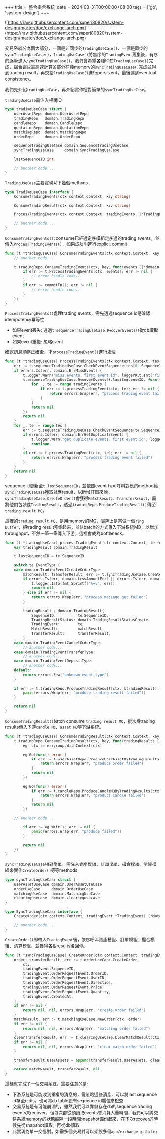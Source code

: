 +++
title = '整合撮合系統'
date = 2024-03-31T00:00:00+08:00
tags = ['go', 'system-design']
+++

![https://raw.githubusercontent.com/superj80820/system-design/master/doc/exchange-arch.png](https://raw.githubusercontent.com/superj80820/system-design/master/doc/exchange-arch.png)

交易系統分為兩大部分，一個是非同步的`TradingUseCase()`、一個是同步的`syncTradingUseCase()`，`TradingUseCase()`將無序的`TradingEvent`蒐集後，有序的逐筆送入`syncTradingUseCase()`，我們會希望各種IO在`TradingUseCase()`完成，撮合這些需高速計算的部分在純memory的`syncTradingUseCase()`完成並得到trading result，再交給`TradingUseCase()`進行persistent，最後達到eventual consistency。

我們先介紹`tradingUseCase`，再介紹實作相對簡單的`syncTradingUseCase`。

`tradingUseCase`需注入相關IO

```go
type tradingUseCase struct {
	userAssetRepo domain.UserAssetRepo
	tradingRepo   domain.TradingRepo
	candleRepo    domain.CandleRepo
	quotationRepo domain.QuotationRepo
	matchingRepo  domain.MatchingRepo
	orderRepo     domain.OrderRepo

	sequenceTradingUseCase domain.SequenceTradingUseCase
	syncTradingUseCase     domain.SyncTradingUseCase

	lastSequenceID int

	// another code...
}

```

`TradingUseCase`主要實現以下幾個methods

```go
type TradingUseCase interface {
	ConsumeTradingEvents(ctx context.Context, key string)

	ConsumeTradingResult(ctx context.Context, key string)

	ProcessTradingEvents(ctx context.Context, tradingEvents []*TradingEvent) error

	// another code...
}

```

`ConsumeTradingEvents()`: consume已經過定序模組定序過的trading events，並傳入`ProcessTradingEvents()`，如果成功則進行explicit commit

```go
func (t *tradingUseCase) ConsumeTradingEvents(ctx context.Context, key string) {
	// another code...

	t.tradingRepo.ConsumeTradingEvents(ctx, key, func(events []*domain.TradingEvent, commitFn func() error) {
		if err := t.ProcessTradingEvents(ctx, events); err != nil {
			// error handle code...
		}
		if err := commitFn(); err != nil {
			// error handle code...
		}
	})
}

```

`ProcessTradingEvents()`處理trading events，需先透過sequence id是確認idempotency冪等性:

- 如果event丟失: 透過`t.sequenceTradingUseCase.RecoverEvents()`從db讀取event
- 如果event重複: 忽略event

確認訊息順序正確後，才`processTradingEvent()`進行處理

```go
func (t *tradingUseCase) ProcessTradingEvents(ctx context.Context, tes []*domain.TradingEvent) error {
	err := t.sequenceTradingUseCase.CheckEventSequence(tes[0].SequenceID, t.lastSequenceID)
	if errors.Is(err, domain.ErrMissEvent) {
		t.logger.Warn("miss events. first event id", loggerKit.Int("first-event-id", tes[0].SequenceID), loggerKit.Int("last-sequence-id", t.lastSequenceID))
		t.sequenceTradingUseCase.RecoverEvents(t.lastSequenceID, func(tradingEvents []*domain.TradingEvent) error {
			for _, te := range tradingEvents {
				if err := t.processTradingEvent(ctx, te); err != nil {
					return errors.Wrap(err, "process trading event failed")
				}
			}
			return nil
		})
		return nil
	}
	for _, te := range tes {
		err := t.sequenceTradingUseCase.CheckEventSequence(te.SequenceID, t.lastSequenceID)
		if errors.Is(err, domain.ErrGetDuplicateEvent) {
			t.logger.Warn("get duplicate events. first event id", loggerKit.Int("first-event-id", tes[0].SequenceID), loggerKit.Int("last-sequence-id", t.lastSequenceID))
			continue
		}
		if err := t.processTradingEvent(ctx, te); err != nil {
			return errors.Wrap(err, "process trading event failed")
		}
	}
	return nil
}

```

sequence id更新至`t.lastSequenceID`，並依照event type呼叫對應的method給`syncTradingUseCase`獲取對應result，以新增訂單來說，`syncTradingUseCase.CreateOrder()`會獲得`MatchResult`、`TransferResult`，需將他們包裝成`TradingResult`，透過`tradingRepo.ProduceTradingResult()`傳至`trading result MQ`。

這裡的`trading result MQ`，是用memory的MQ，實際上是當做一個`ring buffer`，把trading result蒐集起來，並以batch的方式傳入下游系統MQ，以增加throughput，不然一筆一筆傳入下游，這裡會成為bottleneck。

```go
func (t *tradingUseCase) processTradingEvent(ctx context.Context, te *domain.TradingEvent) error {
	var tradingResult domain.TradingResult

	t.lastSequenceID = te.SequenceID

	switch te.EventType {
	case domain.TradingEventCreateOrderType:
		matchResult, transferResult, err := t.syncTradingUseCase.CreateOrder(ctx, te)
		if errors.Is(err, domain.LessAmountErr) || errors.Is(err, domain.InvalidAmountErr) {
			t.logger.Info(fmt.Sprintf("%+v", err))
			return nil
		} else if err != nil {
			return errors.Wrap(err, "process message get failed")
		}

		tradingResult = domain.TradingResult{
			SequenceID:          te.SequenceID,
			TradingResultStatus: domain.TradingResultStatusCreate,
			TradingEvent:        te,
			MatchResult:         matchResult,
			TransferResult:      transferResult,
		}
	case domain.TradingEventCancelOrderType:
		// another code...
	case domain.TradingEventTransferType:
		// another code...
	case domain.TradingEventDepositType:
		// another code...
	default:
		return errors.New("unknown event type")
	}

	if err := t.tradingRepo.ProduceTradingResult(ctx, &tradingResult); err != nil {
		panic(errors.Wrap(err, "produce trading result failed"))
	}

	return nil
}

```

`ConsumeTradingResult()`batch consume `trading result MQ`，批次將trading results傳入下游`candle MQ`、`asset MQ`等下游系統。

```go
func (t *tradingUseCase) ConsumeTradingResult(ctx context.Context, key string) {
	t.tradingRepo.ConsumeTradingResult(ctx, key, func(tradingResults []*domain.TradingResult) error {
		eg, ctx := errgroup.WithContext(ctx)

		eg.Go(func() error {
			if err := t.userAssetRepo.ProduceUserAssetByTradingResults(ctx, tradingResults); err != nil {
				return errors.Wrap(err, "produce order failed")
			}
			return nil
		})

		eg.Go(func() error {
			if err := t.candleRepo.ProduceCandleMQByTradingResults(ctx, tradingResults); err != nil {
				return errors.Wrap(err, "produce candle failed")
			}
			return nil
		})

  	// another code...

		if err := eg.Wait(); err != nil {
			panic(errors.Wrap(err, "produce failed"))
		}

		return nil
	})
}

```

`syncTradingUseCase`相對簡單，需注入資產模組、訂單模組、撮合模組、清算模組來實作`CreateOrder()`等等methods

```go
type syncTradingUseCase struct {
	userAssetUseCase domain.UserAssetUseCase
	orderUseCase     domain.OrderUseCase
	matchingUseCase  domain.MatchingUseCase
	clearingUseCase  domain.ClearingUseCase
}

type SyncTradingUseCase interface {
	CreateOrder(ctx context.Context, tradingEvent *TradingEvent) (*MatchResult, *TransferResult, error)

	// another code...
}

```

`CreateOrder()`即帶入`TradingEvent`後，依序呼叫資產模組、訂單模組、撮合模組、清算模組，並獲得各個results後回傳。

```go
func (t *syncTradingUseCase) CreateOrder(ctx context.Context, tradingEvent *domain.TradingEvent) (*domain.MatchResult, *domain.TransferResult, error) {
	order, transferResult, err := t.orderUseCase.CreateOrder(
		ctx,
		tradingEvent.SequenceID,
		tradingEvent.OrderRequestEvent.OrderID,
		tradingEvent.OrderRequestEvent.UserID,
		tradingEvent.OrderRequestEvent.Direction,
		tradingEvent.OrderRequestEvent.Price,
		tradingEvent.OrderRequestEvent.Quantity,
		tradingEvent.CreatedAt,
	)
	if err != nil {
		return nil, nil, errors.Wrap(err, "create order failed")
	}
	matchResult, err := t.matchingUseCase.NewOrder(ctx, order)
	if err != nil {
		return nil, nil, errors.Wrap(err, "matching order failed")
	}
	clearTransferResult, err := t.clearingUseCase.ClearMatchResult(ctx, matchResult)
	if err != nil {
		return nil, nil, errors.Wrap(err, "clear match order failed")
	}

	transferResult.UserAssets = append(transferResult.UserAssets, clearTransferResult.UserAssets...)

	return matchResult, transferResult, nil
}

```

這樣就完成了一個交易系統，需要注意的是:

- 下游系統是可能收到重複的消息的，需忽略這些消息，可以將last sequence id存至redis，也可將db table設有sequence id欄位來檢查
- 交易系統是有可能崩潰的，雖然我們可以靠儲存在db的sequence trading events來recover，但每次都從頭讀取events會消耗大量時間，我們可以將交易系統memory的狀態每隔一段時間snapshot備份起來，在下次recover的時候先從snapshot讀取，再從db讀取
- 此實現為單一交易對。如需多個交易對可以架設多個`app/exchange-gitbitex`